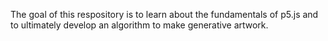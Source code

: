 The goal of this respository is to learn about the fundamentals of p5.js and to ultimately develop an algorithm to make generative artwork.